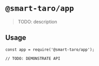 # `@smart-taro/app`

> TODO: description

## Usage

```
const app = require('@smart-taro/app');

// TODO: DEMONSTRATE API
```
